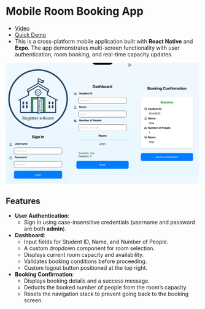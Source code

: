 # Mobile Room Booking App
- [Video](https://youtube.com/shorts/OOI7flT5zHg)
- [Quick Demo](https://youtube.com/shorts/OOI7flT5zHg)
- This is a cross-platform mobile application built with **React Native** and **Expo**. The app demonstrates multi-screen functionality with user authentication, room booking, and real-time capacity updates.

<div align="center">
    <img src="git/Home.png" alt="Home"/>
</div>


## Features

- **User Authentication**: 
  - Sign in using case-insensitive credentials (username and password are both **admin**).
- **Dashboard**:
  - Input fields for Student ID, Name, and Number of People.
  - A custom dropdown component for room selection.
  - Displays current room capacity and availability.
  - Validates booking conditions before proceeding.
  - Custom logout button positioned at the top right.
- **Booking Confirmation**:
  - Displays booking details and a success message.
  - Deducts the booked number of people from the room’s capacity.
  - Resets the navigation stack to prevent going back to the booking screen.

